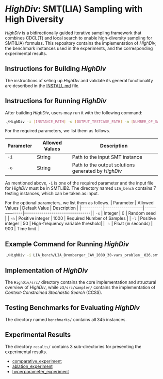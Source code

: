 # *HighDiv*: SMT(LIA) Sampling with High Diversity

*HighDiv* is a bidirectionally guided iterative sampling framework that combines CDCL(T) and local search to enable high-diversity sampling for SMT(LIA) formulas. This repository contains the implementation of *HighDiv*, the benchmark instances used in the experiments, and the corresponding experimental results.

## Instructions for Building *HighDiv*
The instructions of seting up *HighDiv* and validate its general functionality are described in the [INSTALL.md](INSTALL.md) file.

## Instructions for Running *HighDiv*
After building *HighDiv*, users may run it with the following command:

```bash
./HighDiv -i [INSTANCE_PATH] -o [OUTPUT_TESTCASE_PATH] -n [NUMBER_OF_SAMPLES] -t [TIME_LIMIT] -s [RANDOM SEED] -l [HIGH_FREQUENCY_THRESHOLD]
```

For the required parameters, we list them as follows.

| Parameter | Allowed Values | Description                                       |
|-----------|----------------|---------------------------------------------------|
| `-i`      | String          | Path to the input SMT instance                   |
| `-o`      | String          | Path to the output solutions generated by *HighDiv* |


As mentioned above, `-i` is one of the required parameter and the input file for *HighDiv* must be in SMTLIB2. The directory named `LIA_bench` contains 7 testing instances, which can be taken as input.

For the optional parameters, we list them as follows.
| Parameter | Allowed Values     | Default Value | Description                      |
|-----------|--------------------|---------------|----------------------------------|
| `-s`      | Integer             | 0             | Random seed                      |
| `-n`      | Positive integer    | 1000          | Required Number of Samples       |
| `-l`      | Positive integer    | 50            | High-frequency variable threshold|
| `-t`      | Float (in seconds)  | 900           | Time limit                       |

## Example Command for Running *HighDiv*
```bash
./HighDiv -i LIA_bench/LIA_Bromberger_CAV_2009_30-vars_problem__026.smt2.slack.smt2 -o samples
```

## Implementation of *HighDiv*
The `HighDiv/src/` directory contains the core implementation and structural overview of *HighDiv*, while `z3/src/sampler/` contains the implementation of *Context-Constrained Stochastic Search* (CCSS).

## Testing Benchmarks for Evaluating *HighDiv*
The directory named `benchmarks/` contains all 345 instances.

## Experimental Results
The directory `results/` contains 3 sub-directories for presenting the experimental results.
* [comparative_experiment](results/comparative_experiment)
* [ablation_experiment](results/ablation_experiment)
* [hyperparameter_experiment](results/hyperparameter_experiment)

